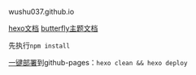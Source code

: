 wushu037.github.io

[hexo文档](https://hexo.io/zh-cn/docs/)
[butterfly主题文档](https://butterfly.js.org/)

先执行`npm install`

[一键部署](https://hexo.io/zh-cn/docs/one-command-deployment)到github-pages：`hexo clean && hexo deploy`
